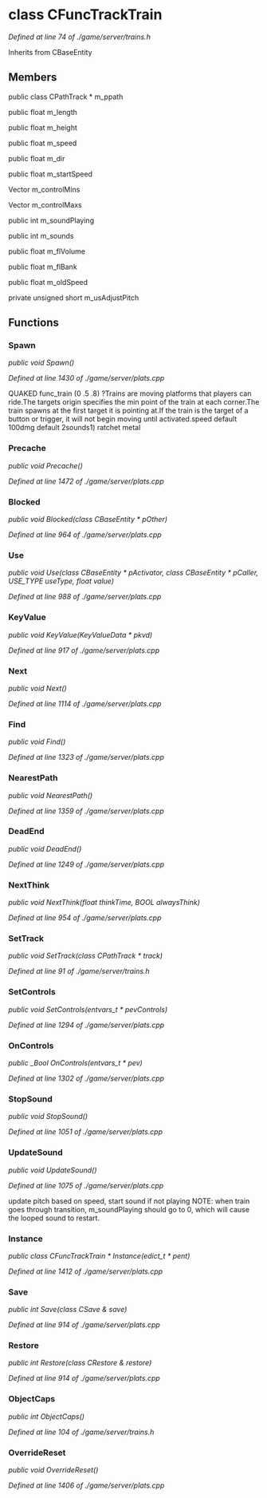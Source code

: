 # class CFuncTrackTrain

*Defined at line 74 of ./game/server/trains.h*

Inherits from CBaseEntity



## Members

public class CPathTrack * m_ppath

public float m_length

public float m_height

public float m_speed

public float m_dir

public float m_startSpeed

Vector m_controlMins

Vector m_controlMaxs

public int m_soundPlaying

public int m_sounds

public float m_flVolume

public float m_flBank

public float m_oldSpeed

private unsigned short m_usAdjustPitch



## Functions

### Spawn

*public void Spawn()*

*Defined at line 1430 of ./game/server/plats.cpp*

QUAKED func_train (0 .5 .8) ?Trains are moving platforms that players can ride.The targets origin specifies the min point of the train at each corner.The train spawns at the first target it is pointing at.If the train is the target of a button or trigger, it will not begin moving until activated.speed	default 100dmg		default	2sounds1) ratchet metal

### Precache

*public void Precache()*

*Defined at line 1472 of ./game/server/plats.cpp*

### Blocked

*public void Blocked(class CBaseEntity * pOther)*

*Defined at line 964 of ./game/server/plats.cpp*

### Use

*public void Use(class CBaseEntity * pActivator, class CBaseEntity * pCaller, USE_TYPE useType, float value)*

*Defined at line 988 of ./game/server/plats.cpp*

### KeyValue

*public void KeyValue(KeyValueData * pkvd)*

*Defined at line 917 of ./game/server/plats.cpp*

### Next

*public void Next()*

*Defined at line 1114 of ./game/server/plats.cpp*

### Find

*public void Find()*

*Defined at line 1323 of ./game/server/plats.cpp*

### NearestPath

*public void NearestPath()*

*Defined at line 1359 of ./game/server/plats.cpp*

### DeadEnd

*public void DeadEnd()*

*Defined at line 1249 of ./game/server/plats.cpp*

### NextThink

*public void NextThink(float thinkTime, BOOL alwaysThink)*

*Defined at line 954 of ./game/server/plats.cpp*

### SetTrack

*public void SetTrack(class CPathTrack * track)*

*Defined at line 91 of ./game/server/trains.h*

### SetControls

*public void SetControls(entvars_t * pevControls)*

*Defined at line 1294 of ./game/server/plats.cpp*

### OnControls

*public _Bool OnControls(entvars_t * pev)*

*Defined at line 1302 of ./game/server/plats.cpp*

### StopSound

*public void StopSound()*

*Defined at line 1051 of ./game/server/plats.cpp*

### UpdateSound

*public void UpdateSound()*

*Defined at line 1075 of ./game/server/plats.cpp*

 update pitch based on speed, start sound if not playing NOTE: when train goes through transition, m_soundPlaying should go to 0,  which will cause the looped sound to restart.

### Instance

*public class CFuncTrackTrain * Instance(edict_t * pent)*

*Defined at line 1412 of ./game/server/plats.cpp*

### Save

*public int Save(class CSave & save)*

*Defined at line 914 of ./game/server/plats.cpp*

### Restore

*public int Restore(class CRestore & restore)*

*Defined at line 914 of ./game/server/plats.cpp*

### ObjectCaps

*public int ObjectCaps()*

*Defined at line 104 of ./game/server/trains.h*

### OverrideReset

*public void OverrideReset()*

*Defined at line 1406 of ./game/server/plats.cpp*



